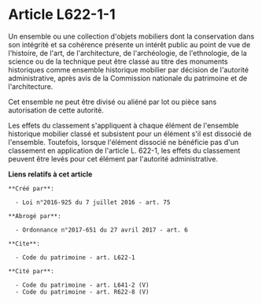 # Article L622-1-1

Un ensemble ou une collection d'objets mobiliers dont la conservation dans son intégrité et sa cohérence présente un intérêt
public au point de vue de l'histoire, de l'art, de l'architecture, de l'archéologie, de l'ethnologie, de la science ou de la
technique peut être classé au titre des monuments historiques comme ensemble historique mobilier par décision de l'autorité
administrative, après avis de la Commission nationale du patrimoine et de l'architecture. 

Cet ensemble ne peut être divisé ou aliéné par lot ou pièce sans autorisation de cette autorité. 

Les effets du classement s'appliquent à chaque élément de l'ensemble historique mobilier classé et subsistent pour un élément
s'il est dissocié de l'ensemble. Toutefois, lorsque l'élément dissocié ne bénéficie pas d'un classement en application de
l'article L. 622-1, les effets du classement peuvent être levés pour cet élément par l'autorité administrative.

**Liens relatifs à cet article**

	**Créé par**:

	  - Loi n°2016-925 du 7 juillet 2016 - art. 75

	**Abrogé par**:

	  - Ordonnance n°2017-651 du 27 avril 2017 - art. 6

	**Cite**:

	  - Code du patrimoine - art. L622-1

	**Cité par**:

	  - Code du patrimoine - art. L641-2 (V)
	  - Code du patrimoine - art. R622-8 (V)
